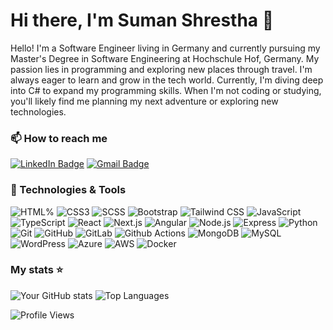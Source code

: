 
# Hi there, I'm Suman Shrestha 👋

Hello! I'm a Software Engineer living in Germany and currently pursuing my Master's Degree in Software Engineering at Hochschule Hof, Germany. My passion lies in programming and exploring new places through travel. I'm always eager to learn and grow in the tech world. Currently, I'm diving deep into C# to expand my programming skills. When I'm not coding or studying, you'll likely find me planning my next adventure or exploring new technologies.

### 📫 How to reach me
[![LinkedIn Badge](https://img.shields.io/badge/-LinkedIn-0A66C2?style=flat-square&logo=linkedin&logoColor=white)](https://www.linkedin.com/in/suman-shrestha-111410144/)
[![Gmail Badge](https://img.shields.io/badge/-Gmail-EA4335?style=flat-square&logo=gmail&logoColor=white)](mailto:sumanstha999@gmail.com)

### 🔧 Technologies & Tools

![HTML%](https://img.shields.io/badge/-HTML5-E34F26?style=flat-square&logo=html5&logoColor=white)
![CSS3](https://img.shields.io/badge/-CSS3-1572B6?style=flat-square&logo=css3&logoColor=white)
![SCSS](https://img.shields.io/badge/-SCSS-CD6799?style=flat-square&logo=sass&logoColor=white)
![Bootstrap](https://img.shields.io/badge/-Bootstrap-7952B3?style=flat-square&logo=bootstrap&logoColor=white)
![Tailwind CSS](https://img.shields.io/badge/-Tailwind%20CSS-38B2AC?style=flat-square&logo=tailwind-css&logoColor=white)
![JavaScript](https://img.shields.io/badge/-JavaScript-F7DF1E?style=flat-square&logo=javascript&logoColor=black)
![TypeScript](https://img.shields.io/badge/-TypeScript-3178C6?style=flat-square&logo=typescript&logoColor=white)
![React](https://img.shields.io/badge/-React-61DAFB?style=flat-square&logo=react&logoColor=black)
![Next.js](https://img.shields.io/badge/-Next.js-000000?style=flat-square&logo=next.js&logoColor=white)
![Angular](https://img.shields.io/badge/-Angular-DD0031?style=flat-square&logo=angular&logoColor=white)
![Node.js](https://img.shields.io/badge/-Node.js-339933?style=flat-square&logo=node.js&logoColor=white)
![Express](https://img.shields.io/badge/-Express-000000?style=flat-square&logo=express&logoColor=white)
![Python](https://img.shields.io/badge/-Python-3776AB?style=flat-square&logo=python&logoColor=white)
![Git](https://img.shields.io/badge/-Git-F05032?style=flat-square&logo=git&logoColor=white)
![GitHub](https://img.shields.io/badge/-GitHub-181717?style=flat-square&logo=github)
![GitLab](https://img.shields.io/badge/-GitLab-FCA121?style=flat-square&logo=gitlab)
![Github Actions](https://img.shields.io/badge/-Github_Actions-2088FF?style=flat-square&logo=github-actions&logoColor=white)
![MongoDB](https://img.shields.io/badge/-MongoDB-47A248?style=flat-square&logo=mongodb&logoColor=white)
![MySQL](https://img.shields.io/badge/-MySQL-4479A1?style=flat-square&logo=mysql&logoColor=white)
![WordPress](https://img.shields.io/badge/-WordPress-21759B?style=flat-square&logo=wordpress&logoColor=white)
![Azure](https://img.shields.io/badge/-Azure-0089D6?style=flat-square&logo=microsoft-azure&logoColor=white)
![AWS](https://img.shields.io/badge/-AWS-232F3E?style=flat-square&logo=amazon-aws&logoColor=white)
![Docker](https://img.shields.io/badge/-Docker-2496ED?style=flat-square&logo=Docker&logoColor=white)

### My stats ⭐

![Your GitHub stats](https://github-readme-stats.vercel.app/api?username=sumancfc&show_icons=true&theme=radical)
![Top Languages](https://github-readme-stats.vercel.app/api/top-langs/?username=sumancfc)

![Profile Views](https://komarev.com/ghpvc/?username=sumancfc&color=blue)
